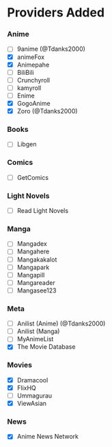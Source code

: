 # Providers Added

### Anime

- [ ] 9anime (@Tdanks2000)
- [x] animeFox
- [x] Animepahe
- [ ] BiliBili
- [ ] Crunchyroll
- [ ] kamyroll
- [ ] Enime
- [x] GogoAnime
- [x] Zoro (@Tdanks2000)

### Books

- [ ] Libgen

### Comics

- [ ] GetComics

### Light Novels

- [ ] Read Light Novels

### Manga

- [ ] Mangadex
- [ ] Mangahere
- [ ] Mangakakalot
- [ ] Mangapark
- [ ] Mangapill
- [ ] Mangareader
- [ ] Mangasee123

### Meta

- [ ] Anilist (Anime) (@Tdanks2000)
- [ ] Anilist (Manga)
- [ ] MyAnimeList
- [x] The Movie Database

### Movies

- [x] Dramacool
- [x] FlixHQ
- [ ] Ummagurau
- [x] ViewAsian

### News

- [x] Anime News Network
